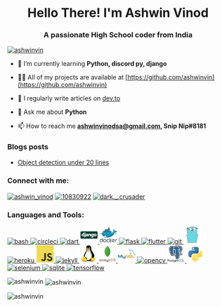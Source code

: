 <h1 align="center">Hello There! I'm Ashwin Vinod</h1>
<h3 align="center">A passionate High School coder from India</h3>

<p align="left"> <a href="https://github.com/ryo-ma/github-profile-trophy"><img src="https://github-profile-trophy.vercel.app/?username=ashwinvin" alt="ashwinvin" /></a> </p>

- 🌱 I’m currently learning **Python, discord py, django**

- 👨‍💻 All of my projects are available at [https://github.com/ashwinvin](https://github.com/ashwinvin)

- 📝 I regularly write articles on [dev.to](dev.to)

- 💬 Ask me about **Python**

- 📫 How to reach me **ashwinvinodsa@gmail.com, Snip Nip#8181**

### Blogs posts
<!-- BLOG-POST-LIST:START -->
- [Object detection under 20 lines](https://dev.to/ashwin_vinod/object-detection-under-50-lines-9ln)
<!-- BLOG-POST-LIST:END -->

<h3 align="left">Connect with me:</h3>
<p align="left">
<a href="https://dev.to/ashwin_vinod" target="blank"><img align="center" src="https://cdn.jsdelivr.net/npm/simple-icons@3.0.1/icons/dev-dot-to.svg" alt="ashwin_vinod" height="30" width="40" /></a>
<a href="https://stackoverflow.com/users/10830922" target="blank"><img align="center" src="https://cdn.jsdelivr.net/npm/simple-icons@3.0.1/icons/stackoverflow.svg" alt="10830922" height="30" width="40" /></a>
<a href="https://instagram.com/dark._.crusader" target="blank"><img align="center" src="https://cdn.jsdelivr.net/npm/simple-icons@3.0.1/icons/instagram.svg" alt="dark._.crusader" height="30" width="40" /></a>
</p>

<h3 align="left">Languages and Tools:</h3>
<p align="left"> <a href="https://www.gnu.org/software/bash/" target="_blank"> <img src="https://www.vectorlogo.zone/logos/gnu_bash/gnu_bash-icon.svg" alt="bash" width="40" height="40"/> </a> <a href="https://circleci.com" target="_blank"> <img src="https://www.vectorlogo.zone/logos/circleci/circleci-icon.svg" alt="circleci" width="40" height="40"/> </a> <a href="https://dart.dev" target="_blank"> <img src="https://www.vectorlogo.zone/logos/dartlang/dartlang-icon.svg" alt="dart" width="40" height="40"/> </a> <a href="https://www.djangoproject.com/" target="_blank"> <img src="https://raw.githubusercontent.com/devicons/devicon/master/icons/django/django-original.svg" alt="django" width="40" height="40"/> </a> <a href="https://www.docker.com/" target="_blank"> <img src="https://raw.githubusercontent.com/devicons/devicon/master/icons/docker/docker-original-wordmark.svg" alt="docker" width="40" height="40"/> </a> <a href="https://flask.palletsprojects.com/" target="_blank"> <img src="https://www.vectorlogo.zone/logos/pocoo_flask/pocoo_flask-icon.svg" alt="flask" width="40" height="40"/> </a> <a href="https://flutter.dev" target="_blank"> <img src="https://www.vectorlogo.zone/logos/flutterio/flutterio-icon.svg" alt="flutter" width="40" height="40"/> </a> <a href="https://git-scm.com/" target="_blank"> <img src="https://www.vectorlogo.zone/logos/git-scm/git-scm-icon.svg" alt="git" width="40" height="40"/> </a> <a href="https://golang.org" target="_blank"> <img src="https://raw.githubusercontent.com/devicons/devicon/master/icons/go/go-original.svg" alt="go" width="40" height="40"/> </a> <a href="https://heroku.com" target="_blank"> <img src="https://www.vectorlogo.zone/logos/heroku/heroku-icon.svg" alt="heroku" width="40" height="40"/> </a> <a href="https://developer.mozilla.org/en-US/docs/Web/JavaScript" target="_blank"> <img src="https://raw.githubusercontent.com/devicons/devicon/master/icons/javascript/javascript-original.svg" alt="javascript" width="40" height="40"/> </a> <a href="https://jekyllrb.com/" target="_blank"> <img src="https://www.vectorlogo.zone/logos/jekyllrb/jekyllrb-icon.svg" alt="jekyll" width="40" height="40"/> </a> <a href="https://www.linux.org/" target="_blank"> <img src="https://raw.githubusercontent.com/devicons/devicon/master/icons/linux/linux-original.svg" alt="linux" width="40" height="40"/> </a> <a href="https://www.mongodb.com/" target="_blank"> <img src="https://raw.githubusercontent.com/devicons/devicon/master/icons/mongodb/mongodb-original-wordmark.svg" alt="mongodb" width="40" height="40"/> </a> <a href="https://www.mysql.com/" target="_blank"> <img src="https://raw.githubusercontent.com/devicons/devicon/master/icons/mysql/mysql-original-wordmark.svg" alt="mysql" width="40" height="40"/> </a> <a href="https://opencv.org/" target="_blank"> <img src="https://www.vectorlogo.zone/logos/opencv/opencv-icon.svg" alt="opencv" width="40" height="40"/> </a> <a href="https://www.postgresql.org" target="_blank"> <img src="https://raw.githubusercontent.com/devicons/devicon/master/icons/postgresql/postgresql-original-wordmark.svg" alt="postgresql" width="40" height="40"/> </a> <a href="https://www.python.org" target="_blank"> <img src="https://raw.githubusercontent.com/devicons/devicon/master/icons/python/python-original.svg" alt="python" width="40" height="40"/> </a> <a href="https://www.selenium.dev" target="_blank"> <img src="https://raw.githubusercontent.com/detain/svg-logos/780f25886640cef088af994181646db2f6b1a3f8/svg/selenium-logo.svg" alt="selenium" width="40" height="40"/> </a> <a href="https://www.sqlite.org/" target="_blank"> <img src="https://www.vectorlogo.zone/logos/sqlite/sqlite-icon.svg" alt="sqlite" width="40" height="40"/> </a> <a href="https://www.tensorflow.org" target="_blank"> <img src="https://www.vectorlogo.zone/logos/tensorflow/tensorflow-icon.svg" alt="tensorflow" width="40" height="40"/> </a> </p>

<p><img align="left" src="https://github-readme-stats.vercel.app/api/top-langs?username=ashwinvin&show_icons=true&locale=en&layout=compact&theme=tokyonight" alt="ashwinvin" /></p>

<p>&nbsp;<img align="center" src="https://github-readme-stats.vercel.app/api?username=ashwinvin&show_icons=true&locale=en&theme=tokyonight" alt="ashwinvin" /></p>

<p><img align="center" src="https://github-readme-streak-stats.herokuapp.com/?user=ashwinvin&theme=tokyonight" alt="ashwinvin" /></p>

